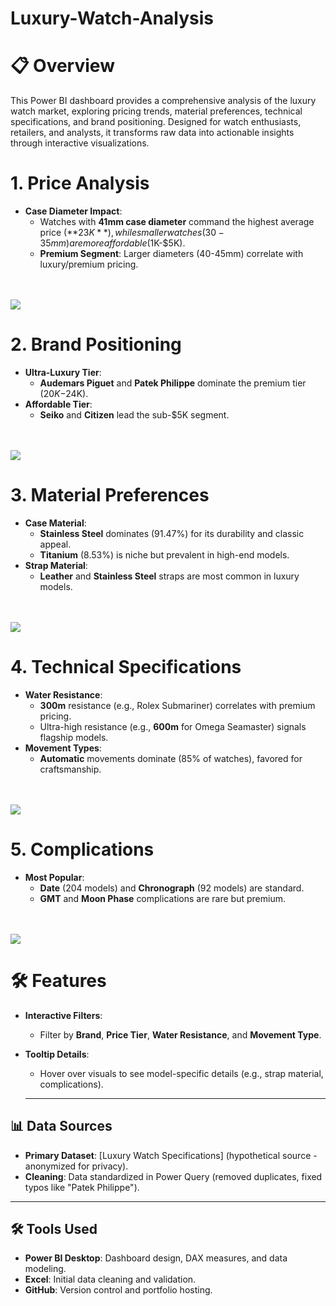 # Luxury-Watch-Analysis
# 📋 Overview  
This Power BI dashboard provides a comprehensive analysis of the luxury watch market, exploring pricing trends, material preferences, technical specifications, and brand positioning. Designed for watch enthusiasts, retailers, and analysts, it transforms raw data into actionable insights through interactive visualizations.

# 1. **Price Analysis**  
- **Case Diameter Impact**:  
  - Watches with **41mm case diameter** command the highest average price (**$23K**), while smaller watches (30-35mm) are more affordable ($1K-$5K).  
  - **Premium Segment**: Larger diameters (40-45mm) correlate with luxury/premium pricing.
<br />
<br />
<img src="https://i.imgur.com/vCoJiJh.png"/>

# 2. **Brand Positioning**  
- **Ultra-Luxury Tier**:  
  - **Audemars Piguet** and **Patek Philippe** dominate the premium tier ($20K-$24K).  
- **Affordable Tier**:  
  - **Seiko** and **Citizen** lead the sub-$5K segment.  

<br />
<br />
<img src="https://i.imgur.com/vCoJiJh.png"/>

# 3. **Material Preferences**  
- **Case Material**:  
  - **Stainless Steel** dominates (91.47%) for its durability and classic appeal.  
  - **Titanium** (8.53%) is niche but prevalent in high-end models.  
- **Strap Material**:  
  - **Leather** and **Stainless Steel** straps are most common in luxury models.

<br />
<br />
<img src="https://i.imgur.com/vCoJiJh.png"/>

# 4. **Technical Specifications**  
- **Water Resistance**:  
  - **300m** resistance (e.g., Rolex Submariner) correlates with premium pricing.  
  - Ultra-high resistance (e.g., **600m** for Omega Seamaster) signals flagship models.  
- **Movement Types**:  
  - **Automatic** movements dominate (85% of watches), favored for craftsmanship.
 
<br />
<br />
<img src="https://i.imgur.com/vCoJiJh.png"/>

# 5. **Complications**  
- **Most Popular**:  
  - **Date** (204 models) and **Chronograph** (92 models) are standard.  
  - **GMT** and **Moon Phase** complications are rare but premium. 
<br />
<br />
<img src="https://i.imgur.com/vCoJiJh.png"/>

# 🛠️ Features  
- **Interactive Filters**:  
  - Filter by **Brand**, **Price Tier**, **Water Resistance**, and **Movement Type**.  
- **Tooltip Details**:  
  - Hover over visuals to see model-specific details (e.g., strap material, complications).

  ---

## 📊 Data Sources  
- **Primary Dataset**: [Luxury Watch Specifications] (hypothetical source - anonymized for privacy).  
- **Cleaning**: Data standardized in Power Query (removed duplicates, fixed typos like "Patek Philippe").  

---

## 🛠️ Tools Used  
- **Power BI Desktop**: Dashboard design, DAX measures, and data modeling.  
- **Excel**: Initial data cleaning and validation.  
- **GitHub**: Version control and portfolio hosting.  

